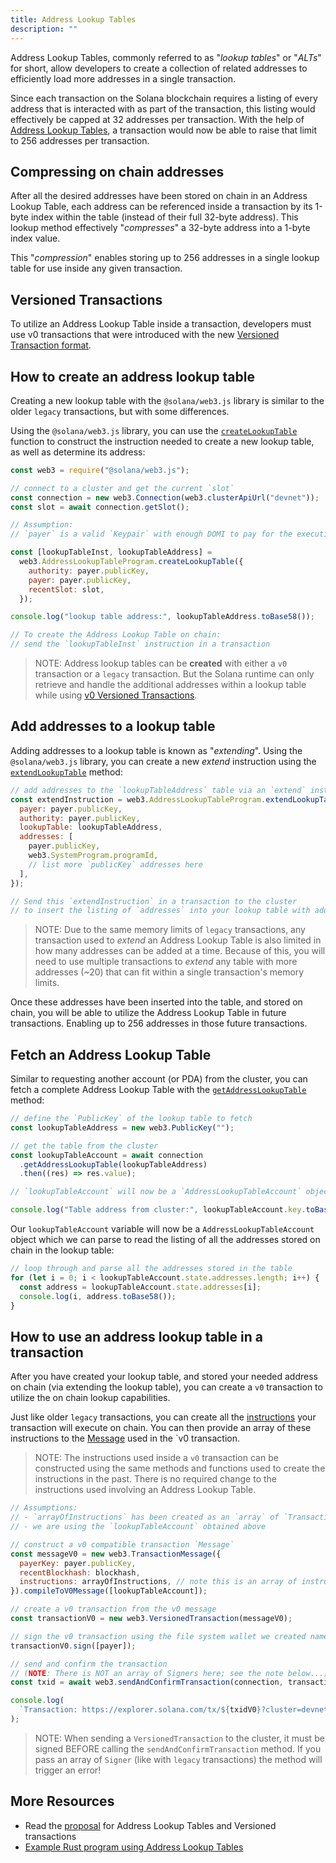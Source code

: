 ```yaml
---
title: Address Lookup Tables
description: ""
---
```


Address Lookup Tables, commonly referred to as "_lookup tables_" or "_ALTs_" for short, allow developers to create a collection of related addresses to efficiently load more addresses in a single transaction.

Since each transaction on the Solana blockchain requires a listing of every address that is interacted with as part of the transaction, this listing would effectively be capped at 32 addresses per transaction. With the help of [Address Lookup Tables](./lookup-tables.md), a transaction would now be able to raise that limit to 256 addresses per transaction.

## Compressing on chain addresses

After all the desired addresses have been stored on chain in an Address Lookup Table, each address can be referenced inside a transaction by its 1-byte index within the table (instead of their full 32-byte address). This lookup method effectively "_compresses_" a 32-byte address into a 1-byte index value.

This "_compression_" enables storing up to 256 addresses in a single lookup table for use inside any given transaction.

## Versioned Transactions

To utilize an Address Lookup Table inside a transaction, developers must use v0 transactions that were introduced with the new [Versioned Transaction format](./versioned-transactions.md).

## How to create an address lookup table

Creating a new lookup table with the `@solana/web3.js` library is similar to the older `legacy` transactions, but with some differences.

Using the `@solana/web3.js` library, you can use the [`createLookupTable`](https://solana-labs.github.io/solana-web3.js/classes/AddressLookupTableProgram.html#createLookupTable) function to construct the instruction needed to create a new lookup table, as well as determine its address:

```js
const web3 = require("@solana/web3.js");

// connect to a cluster and get the current `slot`
const connection = new web3.Connection(web3.clusterApiUrl("devnet"));
const slot = await connection.getSlot();

// Assumption:
// `payer` is a valid `Keypair` with enough DOMI to pay for the execution

const [lookupTableInst, lookupTableAddress] =
  web3.AddressLookupTableProgram.createLookupTable({
    authority: payer.publicKey,
    payer: payer.publicKey,
    recentSlot: slot,
  });

console.log("lookup table address:", lookupTableAddress.toBase58());

// To create the Address Lookup Table on chain:
// send the `lookupTableInst` instruction in a transaction
```

> NOTE:
> Address lookup tables can be **created** with either a `v0` transaction or a `legacy` transaction. But the Solana runtime can only retrieve and handle the additional addresses within a lookup table while using [v0 Versioned Transactions](./versioned-transactions.md#current-transaction-versions).

## Add addresses to a lookup table

Adding addresses to a lookup table is known as "_extending_". Using the `@solana/web3.js` library, you can create a new _extend_ instruction using the [`extendLookupTable`](https://solana-labs.github.io/solana-web3.js/classes/AddressLookupTableProgram.html#extendLookupTable) method:

```js
// add addresses to the `lookupTableAddress` table via an `extend` instruction
const extendInstruction = web3.AddressLookupTableProgram.extendLookupTable({
  payer: payer.publicKey,
  authority: payer.publicKey,
  lookupTable: lookupTableAddress,
  addresses: [
    payer.publicKey,
    web3.SystemProgram.programId,
    // list more `publicKey` addresses here
  ],
});

// Send this `extendInstruction` in a transaction to the cluster
// to insert the listing of `addresses` into your lookup table with address `lookupTableAddress`
```

> NOTE:
> Due to the same memory limits of `legacy` transactions, any transaction used to _extend_ an Address Lookup Table is also limited in how many addresses can be added at a time. Because of this, you will need to use multiple transactions to _extend_ any table with more addresses (~20) that can fit within a single transaction's memory limits.

Once these addresses have been inserted into the table, and stored on chain, you will be able to utilize the Address Lookup Table in future transactions. Enabling up to 256 addresses in those future transactions.

## Fetch an Address Lookup Table

Similar to requesting another account (or PDA) from the cluster, you can fetch a complete Address Lookup Table with the [`getAddressLookupTable`](https://solana-labs.github.io/solana-web3.js/classes/Connection.html#getAddressLookupTable) method:

```js
// define the `PublicKey` of the lookup table to fetch
const lookupTableAddress = new web3.PublicKey("");

// get the table from the cluster
const lookupTableAccount = await connection
  .getAddressLookupTable(lookupTableAddress)
  .then((res) => res.value);

// `lookupTableAccount` will now be a `AddressLookupTableAccount` object

console.log("Table address from cluster:", lookupTableAccount.key.toBase58());
```

Our `lookupTableAccount` variable will now be a `AddressLookupTableAccount` object which we can parse to read the listing of all the addresses stored on chain in the lookup table:

```js
// loop through and parse all the addresses stored in the table
for (let i = 0; i < lookupTableAccount.state.addresses.length; i++) {
  const address = lookupTableAccount.state.addresses[i];
  console.log(i, address.toBase58());
}
```

## How to use an address lookup table in a transaction

After you have created your lookup table, and stored your needed address on chain (via extending the lookup table), you can create a `v0` transaction to utilize the on chain lookup capabilities.

Just like older `legacy` transactions, you can create all the [instructions](./../terminology.md#instruction) your transaction will execute on chain. You can then provide an array of these instructions to the [Message](./../terminology.md#message) used in the `v0 transaction.

> NOTE:
> The instructions used inside a `v0` transaction can be constructed using the same methods and functions used to create the instructions in the past. There is no required change to the instructions used involving an Address Lookup Table.

```js
// Assumptions:
// - `arrayOfInstructions` has been created as an `array` of `TransactionInstruction`
// - we are using the `lookupTableAccount` obtained above

// construct a v0 compatible transaction `Message`
const messageV0 = new web3.TransactionMessage({
  payerKey: payer.publicKey,
  recentBlockhash: blockhash,
  instructions: arrayOfInstructions, // note this is an array of instructions
}).compileToV0Message([lookupTableAccount]);

// create a v0 transaction from the v0 message
const transactionV0 = new web3.VersionedTransaction(messageV0);

// sign the v0 transaction using the file system wallet we created named `payer`
transactionV0.sign([payer]);

// send and confirm the transaction
// (NOTE: There is NOT an array of Signers here; see the note below...)
const txid = await web3.sendAndConfirmTransaction(connection, transactionV0);

console.log(
  `Transaction: https://explorer.solana.com/tx/${txidV0}?cluster=devnet`,
);
```

> NOTE:
> When sending a `VersionedTransaction` to the cluster, it must be signed BEFORE calling the
> `sendAndConfirmTransaction` method. If you pass an array of `Signer`
> (like with `legacy` transactions) the method will trigger an error!

## More Resources

- Read the [proposal](./../proposals/versioned-transactions.md) for Address Lookup Tables and Versioned transactions
- [Example Rust program using Address Lookup Tables](https://github.com/TeamRaccoons/address-lookup-table-multi-swap)
